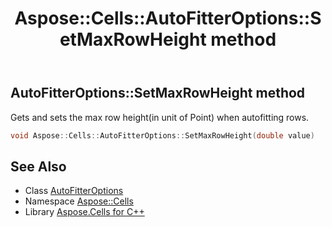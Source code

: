 ﻿---
title: Aspose::Cells::AutoFitterOptions::SetMaxRowHeight method
linktitle: SetMaxRowHeight
second_title: Aspose.Cells for C++ API Reference
description: 'Aspose::Cells::AutoFitterOptions::SetMaxRowHeight method. Gets and sets the max row height(in unit of Point) when autofitting rows in C++.'
type: docs
weight: 1500
url: /cpp/aspose.cells/autofitteroptions/setmaxrowheight/
---
## AutoFitterOptions::SetMaxRowHeight method


Gets and sets the max row height(in unit of Point) when autofitting rows.

```cpp
void Aspose::Cells::AutoFitterOptions::SetMaxRowHeight(double value)
```

## See Also

* Class [AutoFitterOptions](../)
* Namespace [Aspose::Cells](../../)
* Library [Aspose.Cells for C++](../../../)
